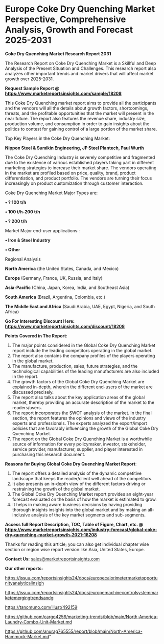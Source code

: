 # Europe Coke Dry Quenching Market Perspective, Comprehensive Analysis, Growth and Forecast 2025-2031

<strong>Coke Dry Quenching Market Research Report 2031</strong>

The Research Report on Coke Dry Quenching Market is a Skillful and Deep Analysis of the Present Situation and Challenges. This research report also analyzes other important trends and market drivers that will affect market growth over 2025-2031.

<strong>Request Sample Report @ <a href=https://www.marketreportsinsights.com/sample/18208>https://www.marketreportsinsights.com/sample/18208</a></strong>

This Coke Dry Quenching market report aims to provide all the participants and the vendors will all the details about growth factors, shortcomings, threats, and the profitable opportunities that the market will present in the near future. The report also features the revenue share, industry size, production volume, and consumption in order to gain insights about the politics to contest for gaining control of a large portion of the market share.

Top Key Players in the Coke Dry Quenching Market:

<strong>Nippon Steel & Sumikin Engineering, JP Steel Plantech, Paul Wurth</strong>

The Coke Dry Quenching Industry is severely competitive and fragmented due to the existence of various established players taking part in different marketing strategies to increase their market share. The vendors operating in the market are profiled based on price, quality, brand, product differentiation, and product portfolio. The vendors are turning their focus increasingly on product customization through customer interaction.

Coke Dry Quenching Market Major Types are:

<strong>• ? 100 t/h

• 100 t/h-200 t/h

• ? 200 t/h</strong>

Market Major end-user applications :

<strong>• Iron & Steel Industry

• Other</strong>

Regional Analysis

</u><strong><b>North America</b></strong> (the United States, Canada, and Mexico)

<strong><b>Europe </b></strong>(Germany, France, UK, Russia, and Italy)

<strong><b>Asia-Pacific</b></strong> (China, Japan, Korea, India, and Southeast Asia)

<strong><b>South America</b></strong> (Brazil, Argentina, Colombia, etc.)

<strong><b>The Middle East and Africa</b></strong> (Saudi Arabia, UAE, Egypt, Nigeria, and South Africa)

<strong>Go For Interesting Discount Here: <a href=https://www.marketreportsinsights.com/discount/18208>https://www.marketreportsinsights.com/discount/18208</a></strong>

<strong>Points Covered in The Report:</strong>
<ol>
  <li>The major points considered in the Global Coke Dry Quenching Market report include the leading competitors operating in the global market.</li>
  <li>The report also contains the company profiles of the players operating in the global market.</li>
  <li>The manufacture, production, sales, future strategies, and the technological capabilities of the leading manufacturers are also included in the report.</li>
  <li>The growth factors of the Global Coke Dry Quenching Market are explained in-depth, wherein the different end-users of the market are discussed precisely.</li>
  <li>The report also talks about the key application areas of the global market, thereby providing an accurate description of the market to the readers/users.</li>
  <li>The report incorporates the SWOT analysis of the market. In the final section, the report features the opinions and views of the industry experts and professionals. The experts analyzed the export/import policies that are favorably influencing the growth of the Global Coke Dry Quenching Market.</li>
  <li>The report on the Global Coke Dry Quenching Market is a worthwhile source of information for every policymaker, investor, stakeholder, service provider, manufacturer, supplier, and player interested in purchasing this research document.</li>
</ol>
<strong>Reasons for Buying Global Coke Dry Quenching Market Report:</strong>

<ol>
  <li>The report offers a detailed analysis of the dynamic competitive landscape that keeps the reader/client well ahead of the competitors.</li>
  <li>It also presents an in-depth view of the different factors driving or restraining the growth of the global market.</li>
  <li>The Global Coke Dry Quenching Market report provides an eight-year forecast evaluated on the basis of how the market is estimated to grow.</li>
  <li>It helps in making aware business decisions by having providing thorough insights insights into the global market and by making an all-inclusive analysis of the key market segments and sub-segments.</li>
</ol>
<strong>Access full Report Description, TOC, Table of Figure, Chart, etc. @ <a href=https://www.marketreportsinsights.com/industry-forecast/global-coke-dry-quenching-market-growth-2021-18208>https://www.marketreportsinsights.com/industry-forecast/global-coke-dry-quenching-market-growth-2021-18208</a></strong>


Thanks for reading this article; you can also get individual chapter wise section or region wise report version like Asia, United States, Europe.

<strong>Contact Us:</strong>
sales@marketreportsinsights.com

<strong>Our other reports:</strong>

<a href=https://issuu.com/reportsinsights24/docs/europecalorimetermarketopportunityanalyticalinsigh>https://issuu.com/reportsinsights24/docs/europecalorimetermarketopportunityanalyticalinsigh</a>

<a href=https://issuu.com/reportsinsights24/docs/europemachinecontrolsystemmarketemergingtrendsandg>https://issuu.com/reportsinsights24/docs/europemachinecontrolsystemmarketemergingtrendsandg</a>

<a href=https://tanomuno.com/illust/492159>https://tanomuno.com/illust/492159</a>

<a href=https://github.com/cargo4256/marketing-trends/blob/main/North-America-Laundry-Combo-Unit-Market.md>https://github.com/cargo4256/marketing-trends/blob/main/North-America-Laundry-Combo-Unit-Market.md</a>

<a href=https://github.com/anurag765555/report/blob/main/North-America-Hammock-Market.md>https://github.com/anurag765555/report/blob/main/North-America-Hammock-Market.md</a>"
